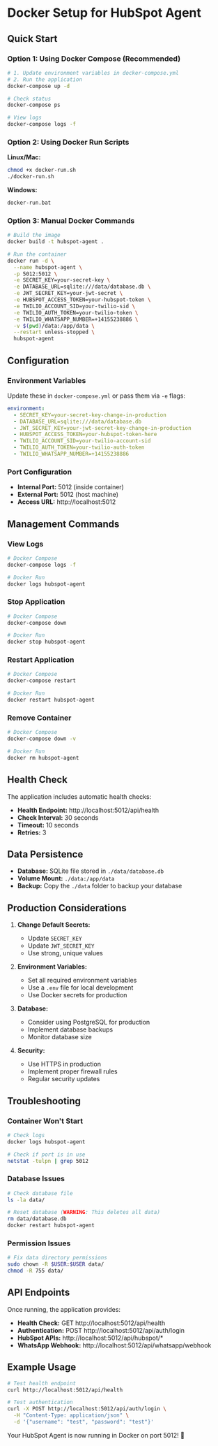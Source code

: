 # Docker Setup for HubSpot Agent

## Quick Start

### Option 1: Using Docker Compose (Recommended)
```bash
# 1. Update environment variables in docker-compose.yml
# 2. Run the application
docker-compose up -d

# Check status
docker-compose ps

# View logs
docker-compose logs -f
```

### Option 2: Using Docker Run Scripts

**Linux/Mac:**
```bash
chmod +x docker-run.sh
./docker-run.sh
```

**Windows:**
```cmd
docker-run.bat
```

### Option 3: Manual Docker Commands
```bash
# Build the image
docker build -t hubspot-agent .

# Run the container
docker run -d \
  --name hubspot-agent \
  -p 5012:5012 \
  -e SECRET_KEY=your-secret-key \
  -e DATABASE_URL=sqlite:///data/database.db \
  -e JWT_SECRET_KEY=your-jwt-secret \
  -e HUBSPOT_ACCESS_TOKEN=your-hubspot-token \
  -e TWILIO_ACCOUNT_SID=your-twilio-sid \
  -e TWILIO_AUTH_TOKEN=your-twilio-token \
  -e TWILIO_WHATSAPP_NUMBER=+14155238886 \
  -v $(pwd)/data:/app/data \
  --restart unless-stopped \
  hubspot-agent
```

## Configuration

### Environment Variables
Update these in `docker-compose.yml` or pass them via `-e` flags:

```yaml
environment:
  - SECRET_KEY=your-secret-key-change-in-production
  - DATABASE_URL=sqlite:///data/database.db
  - JWT_SECRET_KEY=your-jwt-secret-key-change-in-production
  - HUBSPOT_ACCESS_TOKEN=your-hubspot-token-here
  - TWILIO_ACCOUNT_SID=your-twilio-account-sid
  - TWILIO_AUTH_TOKEN=your-twilio-auth-token
  - TWILIO_WHATSAPP_NUMBER=+14155238886
```

### Port Configuration
- **Internal Port:** 5012 (inside container)
- **External Port:** 5012 (host machine)
- **Access URL:** http://localhost:5012

## Management Commands

### View Logs
```bash
# Docker Compose
docker-compose logs -f

# Docker Run
docker logs hubspot-agent
```

### Stop Application
```bash
# Docker Compose
docker-compose down

# Docker Run
docker stop hubspot-agent
```

### Restart Application
```bash
# Docker Compose
docker-compose restart

# Docker Run
docker restart hubspot-agent
```

### Remove Container
```bash
# Docker Compose
docker-compose down -v

# Docker Run
docker rm hubspot-agent
```

## Health Check

The application includes automatic health checks:
- **Health Endpoint:** http://localhost:5012/api/health
- **Check Interval:** 30 seconds
- **Timeout:** 10 seconds
- **Retries:** 3

## Data Persistence

- **Database:** SQLite file stored in `./data/database.db`
- **Volume Mount:** `./data:/app/data`
- **Backup:** Copy the `./data` folder to backup your database

## Production Considerations

1. **Change Default Secrets:**
   - Update `SECRET_KEY`
   - Update `JWT_SECRET_KEY`
   - Use strong, unique values

2. **Environment Variables:**
   - Set all required environment variables
   - Use a `.env` file for local development
   - Use Docker secrets for production

3. **Database:**
   - Consider using PostgreSQL for production
   - Implement database backups
   - Monitor database size

4. **Security:**
   - Use HTTPS in production
   - Implement proper firewall rules
   - Regular security updates

## Troubleshooting

### Container Won't Start
```bash
# Check logs
docker logs hubspot-agent

# Check if port is in use
netstat -tulpn | grep 5012
```

### Database Issues
```bash
# Check database file
ls -la data/

# Reset database (WARNING: This deletes all data)
rm data/database.db
docker restart hubspot-agent
```

### Permission Issues
```bash
# Fix data directory permissions
sudo chown -R $USER:$USER data/
chmod -R 755 data/
```

## API Endpoints

Once running, the application provides:

- **Health Check:** GET http://localhost:5012/api/health
- **Authentication:** POST http://localhost:5012/api/auth/login
- **HubSpot APIs:** http://localhost:5012/api/hubspot/*
- **WhatsApp Webhook:** http://localhost:5012/api/whatsapp/webhook

## Example Usage

```bash
# Test health endpoint
curl http://localhost:5012/api/health

# Test authentication
curl -X POST http://localhost:5012/api/auth/login \
  -H "Content-Type: application/json" \
  -d '{"username": "test", "password": "test"}'
```

Your HubSpot Agent is now running in Docker on port 5012! 🚀
